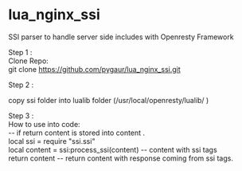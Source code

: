 lua_nginx_ssi
=============

SSI parser to handle server side includes with Openresty Framework

Step 1 :    
Clone Repo:    
git clone https://github.com/pygaur/lua_nginx_ssi.git

Step 2 :    

copy ssi folder into lualib folder (/usr/local/openresty/lualib/    )

Step 3 :    
How to use  into code:    
-- if return content is stored into content .    
            local ssi = require "ssi.ssi"       
            local content = ssi:process_ssi(content)   -- content with ssi tags    
            return content   -- return content with response coming from ssi tags.    
  
